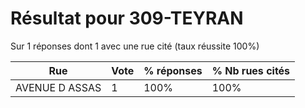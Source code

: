 # Résultat pour 309-TEYRAN

Sur 1 réponses dont 1 avec une rue cité (taux réussite 100%)

| Rue | Vote | % réponses | % Nb rues cités|
|-----|------|------------|----------------|
| AVENUE D ASSAS | 1 | 100% | 100%|
